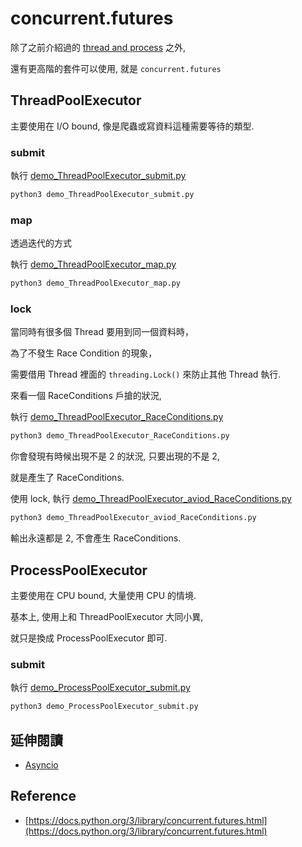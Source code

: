 # concurrent.futures

除了之前介紹過的 [thread and process](https://github.com/twtrubiks/python-notes/tree/master/thread_process_tutorial) 之外,

還有更高階的套件可以使用, 就是 `concurrent.futures`

## ThreadPoolExecutor

主要使用在 I/O bound, 像是爬蟲或寫資料這種需要等待的類型.

### submit

執行 [demo_ThreadPoolExecutor_submit.py](demo_ThreadPoolExecutor_submit.py)

```cmd
python3 demo_ThreadPoolExecutor_submit.py
```

### map

透過迭代的方式

執行 [demo_ThreadPoolExecutor_map.py](demo_ThreadPoolExecutor_map.py)

```cmd
python3 demo_ThreadPoolExecutor_map.py
```

### lock

當同時有很多個 Thread 要用到同一個資料時，

為了不發生 Race Condition 的現象，

需要借用 Thread 裡面的 `threading.Lock()` 來防止其他 Thread 執行.

來看一個 RaceConditions 戶搶的狀況,

執行 [demo_ThreadPoolExecutor_RaceConditions.py](demo_ThreadPoolExecutor_RaceConditions.py)

```cmd
python3 demo_ThreadPoolExecutor_RaceConditions.py
```

你會發現有時候出現不是 2 的狀況, 只要出現的不是 2,

就是產生了 RaceConditions.

使用 lock, 執行 [demo_ThreadPoolExecutor_aviod_RaceConditions.py](demo_ThreadPoolExecutor_aviod_RaceConditions.py)

```cmd
python3 demo_ThreadPoolExecutor_aviod_RaceConditions.py
```

輸出永遠都是 2, 不會產生 RaceConditions.

## ProcessPoolExecutor

主要使用在 CPU bound, 大量使用 CPU 的情境.

基本上, 使用上和 ThreadPoolExecutor 大同小異,

就只是換成 ProcessPoolExecutor 即可.

### submit

執行 [demo_ProcessPoolExecutor_submit.py](demo_ProcessPoolExecutor_submit.py)

```cmd
python3 demo_ProcessPoolExecutor_submit.py
```

## 延伸閱讀

* [Asyncio](https://github.com/twtrubiks/python-notes/tree/master/asyico_tutorial)

## Reference

* [https://docs.python.org/3/library/concurrent.futures.html](https://docs.python.org/3/library/concurrent.futures.html)
